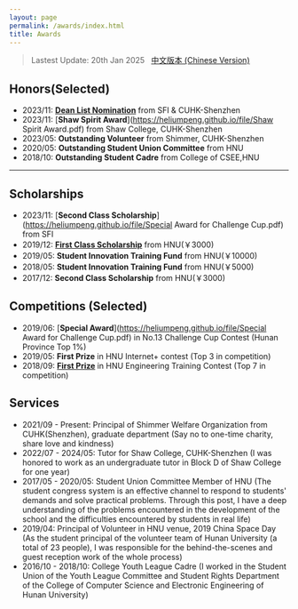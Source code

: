```yaml
---
layout: page
permalink: /awards/index.html
title: Awards
---
```


> Lastest Update: 20th Jan 2025 &nbsp; [中文版本 (Chinese Version)](https://heliumpeng.github.io/file/awards-zh/)

## Honors(Selected)

- 2023/11: [**Dean List Nomination**](https://heliumpeng.github.io/file/SFI%20Dean%20List.pdf) from SFI & CUHK-Shenzhen
- 2023/11: [**Shaw Spirit Award**](https://heliumpeng.github.io/file/Shaw Spirit Award.pdf) from Shaw College, CUHK-Shenzhen
- 2023/05: **Outstanding Volunteer** from Shimmer, CUHK-Shenzhen
- 2020/05: **Outstanding Student Union Committee** from HNU
- 2018/10: **Outstanding Student Cadre** from College of CSEE,HNU

---

## Scholarships

- 2023/11: [**Second Class Scholarship**](https://heliumpeng.github.io/file/Special Award for Challenge Cup.pdf) from SFI
- 2019/12: [**First Class Scholarship**](https://heliumpeng.github.io/file/HNU-scholarship-First.jpg) from HNU(￥3000)
- 2019/05: **Student Innovation Training Fund** from HNU(￥10000)
- 2018/05: **Student Innovation Training Fund** from HNU(￥5000)
- 2017/12: **Second Class Scholarship** from HNU(￥3000)

## Competitions (Selected)

- 2019/06: [**Special Award**](https://heliumpeng.github.io/file/Special Award for Challenge Cup.pdf) in No.13 Challenge Cup Contest
  (Hunan Province Top 1%)
- 2019/05: **First Prize** in HNU Internet+ contest
  (Top 3 in competition)
- 2018/09: [**First Prize**](https://heliumpeng.github.io/file/First%20Prize%20for%20HNU%20Engineering%20Training%20Contest%20.pdf) in HNU Engineering Training Contest
  (Top 7 in competition)

## Services

- 2021/09 - Present: Principal of Shimmer Welfare Organization from CUHK(Shenzhen), graduate department
  (Say no to one-time charity, share love and kindness)
- 2022/07 - 2024/05: Tutor for Shaw College, CUHK-Shenzhen
  (I was honored to work as an undergraduate tutor in Block D of Shaw College for one year)
- 2017/05 - 2020/05: Student Union Committee Member of HNU
  (The student congress system is an effective channel to respond to students' demands and solve practical problems. Through this post, I have a deep understanding of the problems encountered in the development of the school and the difficulties encountered by students in real life)
- 2019/04: Principal of Volunteer in HNU venue, 2019 China Space Day
  (As the student principal of the volunteer team of Hunan University (a total of 23 people), I was responsible for the behind-the-scenes and guest reception work of the whole process)
- 2016/10 - 2018/10: College Youth League Cadre
  (I worked in the Student Union of the Youth League Committee and Student Rights Department of the College of Computer Science and Electronic Engineering of Hunan University)

